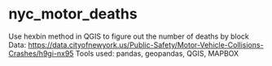 # nyc_motor_deaths

Use hexbin method in QGIS to figure out the number of deaths by block 
Data: https://data.cityofnewyork.us/Public-Safety/Motor-Vehicle-Collisions-Crashes/h9gi-nx95
Tools used: pandas, geopandas, QGIS, MAPBOX
